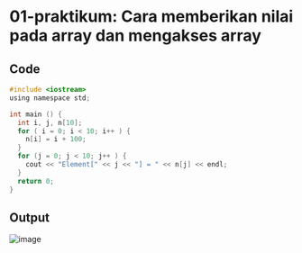 # 01-praktikum: Cara memberikan nilai pada array dan mengakses array

## Code
``` c
#include <iostream>
using namespace std;

int main () {
  int i, j, n[10];
  for ( i = 0; i < 10; i++ ) {
    n[i] = i + 100;
  }
  for (j = 0; j < 10; j++ ) {
    cout << "Element[" << j << "] = " << n[j] << endl;
  }
  return 0;
}
```

## Output
![image](https://user-images.githubusercontent.com/89684302/159174393-03e2dded-8341-438d-9c2d-6ead39bd86d8.png)
